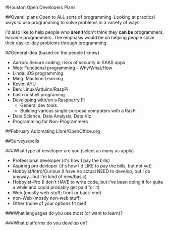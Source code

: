#Houston Open Developers Plans

##Overall plans
Open to ALL sorts of programming. Looking at practical ways to use programming to solve problems in a variety of ways.

I'd also like to help people who **aren't**/don't think they **can be** programmers, *become* programmers. The emphasis would be on helping people solve their day-to-day problems through programming. 

##General idea (based on the people I know)
-  Aarron: Secure coding; risks of security in SAAS apps
-  Wes: Functional programming - Why/What/How
-  Linda: iOS programming
-  Ming: Machine Learning
-  Kevin: AYU
-  Ben: Linux/Arduino/RaspPi
-  bash or shell programing
-  Developing with/on a Raspberry Pi
    -  General dev tools
    -  Building various single-purpose computers with a RasPi
-  Data Science; Data Analysis; Data Viz
-  Programming for Non-Programmers

##February
Automating Libre/OpenOffice.org

##Surveys/polls

###What type of developer are you (select as many as apply)
-  Professional developer (it's how I pay the bills)
-  Aspiring pro devloper (it's how I'd LIKE to pay the bills, but not yet)
-  Hobbyist/Intro/Curious (I have no actual NEED to develop, but I do anyway...but I'm kind of new/basic)
-  Hobbyist-Pro (I don't HAVE to write code, but I've been doing it for quite a while and could probably get paid for it)
-  Web (mostly web-stuff; front or back-end)
-  non-Web (mostly non-web stuff)
-  Other (none of your options fit me!)

###What languages do you use most (or want to learn)?

###What platforms do you develop on?
-  WIndows
-  OS X
-  \*nix
-  Other

##March
-  Canceled

##April
-  Intro to Version Control with Git
    -  Blurb
        +  Version control is essential for large-scale development.  However it also has great benefits for new programmers. It's also useful for web developers of all types, whether you do basic HTML/CSS by hand or use a large framework like Drupal/Django/Wordpress.
        +  We'll look at the basic concepts of the Git version control system and how it can help developers of all types and at every level. Even beginners!
-  [Wolfram Language video](http://www.youtube.com/watch?v=_P9HqHVPeik)

##May
-  Investigate the [Wolfram Langauage](http://reference.wolfram.com/language/) further
-  Wolfram Language on [Raspberry Pi](http://www.wolfram.com/raspberry-pi/?fp=middle)
